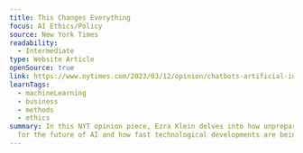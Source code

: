 ```yaml
---
title: This Changes Everything
focus: AI Ethics/Policy
source: New York Times
readability:
  - Intermediate
type: Website Article
openSource: true
link: https://www.nytimes.com/2023/03/12/opinion/chatbots-artificial-intelligence-future-weirdness.html
learnTags:
  - machineLearning
  - business
  - methods
  - ethics
summary: In this NYT opinion piece, Ezra Klein delves into how unprepared we are
  for the future of AI and how fast technological developments are being made.
---
```


